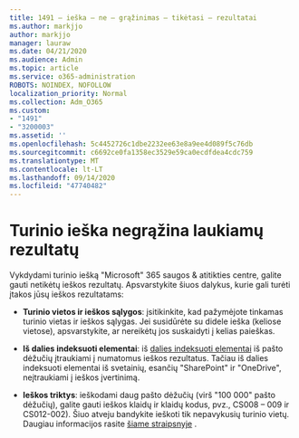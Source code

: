```yaml
---
title: 1491 – ieška – ne – grąžinimas – tikėtasi – rezultatai
ms.author: markjjo
author: markjjo
manager: lauraw
ms.date: 04/21/2020
ms.audience: Admin
ms.topic: article
ms.service: o365-administration
ROBOTS: NOINDEX, NOFOLLOW
localization_priority: Normal
ms.collection: Adm_O365
ms.custom:
- "1491"
- "3200003"
ms.assetid: ''
ms.openlocfilehash: 5c4452726c1dbe2232ee63e8a9ee4d089f5c76db
ms.sourcegitcommit: c6692ce0fa1358ec3529e59ca0ecdfdea4cdc759
ms.translationtype: MT
ms.contentlocale: lt-LT
ms.lasthandoff: 09/14/2020
ms.locfileid: "47740482"
---
```

# <a name="content-search-not-returning-expected-results"></a>Turinio ieška negrąžina laukiamų rezultatų

Vykdydami turinio iešką "Microsoft" 365 saugos & atitikties centre, galite gauti netikėtų ieškos rezultatų. Apsvarstykite šiuos dalykus, kurie gali turėti įtakos jūsų ieškos rezultatams:

- **Turinio vietos ir ieškos sąlygos**: įsitikinkite, kad pažymėjote tinkamas turinio vietas ir ieškos sąlygas. Jei susidūrėte su didele ieška (keliose vietose), apsvarstykite, ar nereikėtų jos suskaidyti į kelias paieškas.

- **Iš dalies indeksuoti elementai**: iš  [dalies indeksuoti elementai](https://docs.microsoft.com/microsoft-365/compliance/partially-indexed-items-in-content-search) iš pašto dėžučių įtraukiami į numatomus ieškos rezultatus. Tačiau iš dalies indeksuoti elementai iš svetainių, esančių "SharePoint" ir "OneDrive", neįtraukiami į ieškos įvertinimą.

- **Ieškos triktys**: ieškodami daug pašto dėžučių (virš "100 000" pašto dėžučių), galite gauti ieškos klaidų ir klaidų kodus, pvz., CS008 – 009 ir CS012-002). Šiuo atveju bandykite ieškoti tik nepavykusių turinio vietų. Daugiau informacijos rasite  [šiame straipsnyje](https://docs.microsoft.com/microsoft-365/compliance/retry-failed-content-search) .
